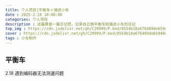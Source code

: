 ```yaml
---
title: 个人项目|平衡车＋循迹小车
date : 2025-2-18 10:00:00
categories: 个人项目
description : 这篇算是一篇日记把，记录自己做平衡车和循迹小车的日记
top_img : https://cdn.jsdelivr.net/gh/C29999/P.bed/8554b18a676409de65940e0d459781c2.jpg
cover : https://cdn.jsdelivr.net/gh/C29999/P.bed/8554b18a676409de65940e0d459781c2.jpg
tags : 小车制作
---
```


## 平衡车

2.18 遇到编码器无法测速问题

